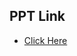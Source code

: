 ## PPT Link
- [Click Here](https://www.canva.com/design/DAFuOSdfFDA/cpuJD1zYO7RtG3jLaLJokA/edit?utm_content=DAFuOSdfFDA&utm_campaign=designshare&utm_medium=link2&utm_source=sharebutton)
